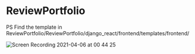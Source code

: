 # ReviewPortfolio
PS Find the template in ReviewPortfolio/ReviewPortfolio/django_react/frontend/templates/frontend/

![Screen Recording 2021-04-06 at 00 44 25](https://user-images.githubusercontent.com/79869042/118411006-5e5fa280-b68a-11eb-97b8-a4aa67cfdf67.gif)
